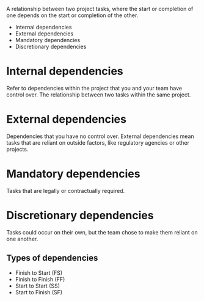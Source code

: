 A relationship between two project tasks, where the start or completion of one depends on the start or completion of the other. 

- Internal dependencies
- External dependencies
- Mandatory dependencies
- Discretionary dependencies

# Internal dependencies
Refer to dependencies within the project that you and your team have control over. 
The relationship between two tasks within the same project.

# External dependencies
Dependencies that you have no control over. 
External dependencies mean tasks that are reliant on outside factors, like regulatory agencies or other projects. 

# Mandatory dependencies
Tasks that are legally or contractually required.

# Discretionary dependencies
Tasks could occur on their own, but the team chose to make them reliant on one another. 

## Types of dependencies
- Finish to Start (FS)
- Finish to Finish (FF)
- Start to Start (SS)
- Start to Finish (SF)


